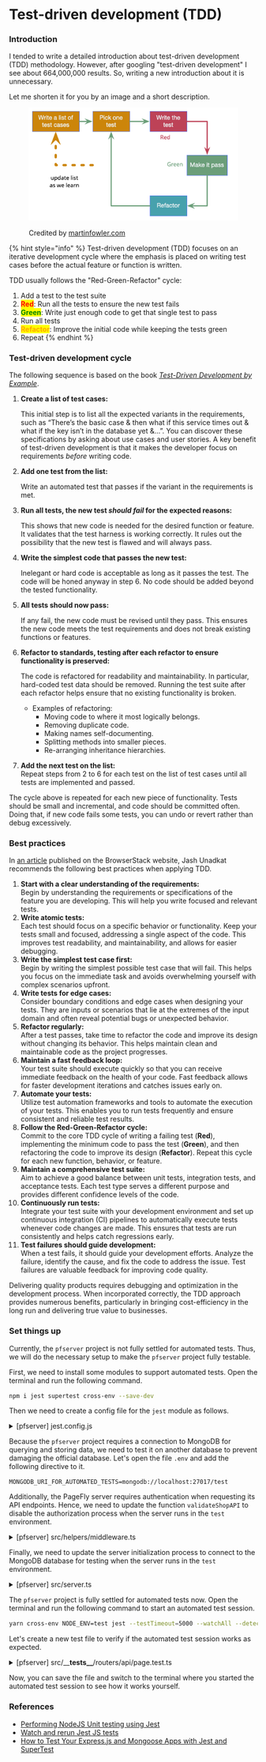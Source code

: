 # Test-driven development (TDD)

### Introduction

I tended to write a detailed introduction about test-driven development (TDD) methodology. However, after googling "test-driven development" I see about 664,000,000 results. So, writing a new introduction about it is unnecessary.

Let me shorten it for you by an image and a short description.

<figure><img src="../.gitbook/assets/card.png" alt=""><figcaption><p>Credited by <a href="https://martinfowler.com/bliki/TestDrivenDevelopment.html">martinfowler.com</a></p></figcaption></figure>

{% hint style="info" %}
Test-driven development (TDD) focuses on an iterative development cycle where the emphasis is placed on writing test cases before the actual feature or function is written.

TDD usually follows the "Red-Green-Refactor" cycle:

1. Add a test to the test suite
2. <mark style="color:red;">**Red**</mark>: Run all the tests to ensure the new test fails
3. <mark style="color:green;">**Green**</mark>: Write just enough code to get that single test to pass
4. Run all tests
5. <mark style="color:orange;">**Refactor**</mark>: Improve the initial code while keeping the tests green
6. Repeat
{% endhint %}

### Test-driven development cycle

The following sequence is based on the book [_Test-Driven Development by Example_](https://www.google.com.vn/books/edition/Test\_Driven\_Development/zNnPEAAAQBAJ).

1.  **Create a list of test cases:**

    This initial step is to list all the expected variants in the requirements, such as “There’s the basic case & then what if this service times out & what if the key isn’t in the database yet &…”. You can discover these specifications by asking about use cases and user stories. A key benefit of test-driven development is that it makes the developer focus on requirements _before_ writing code.
2.  **Add one test from the list:**

    Write an automated test that passes if the variant in the requirements is met.
3.  **Run all tests, the new test **_**should fail**_** for the expected reasons:**

    This shows that new code is needed for the desired function or feature. It validates that the test harness is working correctly. It rules out the possibility that the new test is flawed and will always pass.
4.  **Write the simplest code that passes the new test:**

    Inelegant or hard code is acceptable as long as it passes the test. The code will be honed anyway in step 6. No code should be added beyond the tested functionality.
5.  **All tests should now pass:**

    If any fail, the new code must be revised until they pass. This ensures the new code meets the test requirements and does not break existing functions or features.
6.  **Refactor to standards, testing after each refactor to ensure functionality is preserved:**

    The code is refactored for readability and maintainability. In particular, hard-coded test data should be removed. Running the test suite after each refactor helps ensure that no existing functionality is broken.

    * Examples of refactoring:
      * Moving code to where it most logically belongs.
      * Removing duplicate code.
      * Making names self-documenting.
      * Splitting methods into smaller pieces.
      * Re-arranging inheritance hierarchies.
7. **Add the next test on the list:**\
   Repeat steps from 2 to 6 for each test on the list of test cases until all tests are implemented and passed.

The cycle above is repeated for each new piece of functionality. Tests should be small and incremental, and code should be committed often. Doing that, if new code fails some tests, you can undo or revert rather than debug excessively.

### Best practices

In [an article](https://www.browserstack.com/guide/what-is-test-driven-development) published on the BrowserStack website, Jash Unadkat recommends the following best practices when applying TDD.

1. **Start with a clear understanding of the requirements:**\
   Begin by understanding the requirements or specifications of the feature you are developing. This will help you write focused and relevant tests.
2. **Write atomic tests:**\
   Each test should focus on a specific behavior or functionality. Keep your tests small and focused, addressing a single aspect of the code. This improves test readability, and maintainability, and allows for easier debugging.
3. **Write the simplest test case first:**\
   Begin by writing the simplest possible test case that will fail. This helps you focus on the immediate task and avoids overwhelming yourself with complex scenarios upfront.
4. **Write tests for edge cases:**\
   Consider boundary conditions and edge cases when designing your tests. They are inputs or scenarios that lie at the extremes of the input domain and often reveal potential bugs or unexpected behavior.
5. **Refactor regularly:**\
   After a test passes, take time to refactor the code and improve its design without changing its behavior. This helps maintain clean and maintainable code as the project progresses.
6. **Maintain a fast feedback loop:**\
   Your test suite should execute quickly so that you can receive immediate feedback on the health of your code. Fast feedback allows for faster development iterations and catches issues early on.
7. **Automate your tests:**\
   Utilize test automation frameworks and tools to automate the execution of your tests. This enables you to run tests frequently and ensure consistent and reliable test results.
8. **Follow the Red-Green-Refactor cycle:**\
   Commit to the core TDD cycle of writing a failing test (**Red**), implementing the minimum code to pass the test (**Green**), and then refactoring the code to improve its design (**Refactor**). Repeat this cycle for each new function, behavior, or feature.
9. **Maintain a comprehensive test suite:**\
   Aim to achieve a good balance between unit tests, integration tests, and acceptance tests. Each test type serves a different purpose and provides different confidence levels of the code.
10. **Continuously run tests:**\
    Integrate your test suite with your development environment and set up continuous integration (CI) pipelines to automatically execute tests whenever code changes are made. This ensures that tests are run consistently and helps catch regressions early.
11. **Test failures should guide development:**\
    When a test fails, it should guide your development efforts. Analyze the failure, identify the cause, and fix the code to address the issue. Test failures are valuable feedback for improving code quality.

Delivering quality products requires debugging and optimization in the development process. When incorporated correctly, the TDD approach provides numerous benefits, particularly in bringing cost-efficiency in the long run and delivering true value to businesses.

### Set things up

Currently, the `pfserver` project is not fully settled for automated tests. Thus, we will do the necessary setup to make the `pfserver` project fully testable.

First, we need to install some modules to support automated tests. Open the terminal and run the following command.

```sh
npm i jest supertest cross-env --save-dev
```

Then we need to create a config file for the `jest` module as follows.

<details>

<summary>[pfserver] jest.config.js</summary>

```javascript
module.exports = {
  preset: 'ts-jest',
  roots: ['<rootDir>/extensions/helper-src/src', '<rootDir>/src'],
  collectCoverageFrom: ['extensions/helper-src/src/**/*.{js,ts}', "src/**/*.test.{js,ts}"],
  setupFilesAfterEnv: ['<rootDir>/setupTests.ts'],
  testMatch: ['<rootDir>/extensions/helper-src/src/__tests__/**/*.{js,ts}', '<rootDir>/extensions/helper-src/src/*.{spec,test}.{js,ts}', '<rootDir>/src/**/*.{spec,test}.{js,ts}'],
  testEnvironment: 'node',
  transformIgnorePatterns: [
    '[/\\\\]node_modules[/\\\\].+\\.(js|mjs|cjs|ts)$',
  ],
  modulePaths: ['<rootDir>/extensions/helper-src/src', '<rootDir>/src'],
  moduleNameMapper: {
    '@/(.*)$': '<rootDir>/extensions/helper-src/src/$1',
    '@src/(.*)$': '<rootDir>/src/$1',
  },
  moduleFileExtensions: ['js', 'ts', 'json'],
  watchPlugins: ['jest-watch-typeahead/filename', 'jest-watch-typeahead/testname'],
}
```

</details>

Because the `pfserver` project requires a connection to MongoDB for querying and storing data, we need to test it on another database to prevent damaging the official database. Let's open the file `.env` and add the following directive to it.

```
MONGODB_URI_FOR_AUTOMATED_TESTS=mongodb://localhost:27017/test
```

Additionally, the PageFly server requires authentication when requesting its API endpoints. Hence, we need to update the function `validateShopAPI` to disable the authorization process when the server runs in the `test` environment.

<details>

<summary>[pfserver] src/helpers/middleware.ts</summary>

```typescript
// ...
export async function validateShopAPI(req, res, next?): Promise<void> {
+  // Support automated testing API endpoints.
+  if (process.env.NODE_ENV === 'test') {
+    req.session.shop = req.query.shop || req.body.shop
+
+    return next && next()
+  }
// ...
```

</details>

Finally, we need to update the server initialization process to connect to the MongoDB database for testing when the server runs in the `test` environment.

<details>

<summary>[pfserver] src/server.ts</summary>

```typescript
// ...
  async connectMongoose(): Promise<string> {
-    for (const uri of MONGODB_URI_ARR) {
+    const mongoServers = process.env.NODE_ENV === 'test'
+      ? [process.env.MONGODB_URI_FOR_AUTOMATED_TESTS]
+      : MONGODB_URI_ARR
+
+    for (const uri of mongoServers) {
// ...
+      if (process.env.NODE_ENV === 'test') {
+        return
+      }
+
      mongoose.connection.on('error', e => {
// ...
-    /**
-     * Start Express server.
-     */
-    let server = http.createServer(this.app)
-    createWebSocketServer(server, pubClient, subClient)
-    server.listen(http_port, () => {
-      console.info('App is running at http://localhost:%d in %s mode', http_port, NODE_ENV)
-      console.info('  Press CTRL-C to stop\n')
-    })
-    server.setTimeout(1800000)
-    if (enable_https) {
-      if (fs.existsSync(ssl_key_path) && fs.existsSync(ssl_crt_path)) {
-        server = https.createServer(
-          {
-            key: fs.readFileSync(ssl_key_path),
-            cert: fs.readFileSync(ssl_crt_path),
-          },
-          this.app
-        )
-        createWebSocketServer(server, pubClient, subClient)
-        server.listen(https_port, () => {
-          console.info(`%s App listening on https port: ${https_port}`, '✓')
-        })
-      } else {
-        console.info('no https')
+
+    // Do not start Express server in the `test` environment.
+    // We will use the `supertest` module to emulate a server.
+    if (NODE_ENV !== 'test') {
+      /**
+       * Start Express server.
+       */
+      let server = http.createServer(this.app)
+      createWebSocketServer(server, pubClient, subClient)
+      server.listen(http_port, () => {
+        console.info('App is running at http://localhost:%d in %s mode', http_port, NODE_ENV)
+        console.info('  Press CTRL-C to stop\n')
+      })
+      server.setTimeout(1800000)
+      if (enable_https) {
+        if (fs.existsSync(ssl_key_path) && fs.existsSync(ssl_crt_path)) {
+          server = https.createServer(
+            {
+              key: fs.readFileSync(ssl_key_path),
+              cert: fs.readFileSync(ssl_crt_path),
+            },
+            this.app
+          )
+          createWebSocketServer(server, pubClient, subClient)
+          server.listen(https_port, () => {
+            console.info(`%s App listening on https port: ${https_port}`, '✓')
+          })
+        } else {
+          console.info('no https')
+        }
// ...
-new PageFlyServer()
+if (process.env.NODE_ENV !== 'test') {
+  new PageFlyServer()
+}
+
+// We need to export the initialization class to make the pfserver project testable.
+export { PageFlyServer }
```

</details>

The `pfserver` project is fully settled for automated tests now. Open the terminal and run the following command to start an automated test session.

```sh
yarn cross-env NODE_ENV=test jest --testTimeout=5000 --watchAll --detectOpenHandles
```

Let's create a new test file to verify if the automated test session works as expected.

<details>

<summary>[pfserver] src/__<strong>tests__</strong>/routers/api/page.test.ts</summary>

```typescript
import 'dotenv/config'
import request from 'supertest'
import mongoose from 'mongoose'
import { randomUUID } from 'crypto'
import { PageFlyServer } from '../../../server'
import ShopifyPage from '../../../data/models/ShopifyPage'

let server, agent

describe('Test the server endpoint /api/page/[id]', () => {
  beforeAll(async () => {
    // Init PageFly server.
    if (!server) {
      server = new PageFlyServer()
      agent = request.agent(server.app)

      // Allow some time for the server to be completely initialized.
      await new Promise(resolve => setTimeout(() => resolve(true), 500))
    }
  })

  afterAll(() => {
    // Disconnect from MongoDB.
    mongoose.disconnect()
  })

  it('Should return correct page data for the specified page ID', async () => {
    // Create a page in the database for testing.
    const page = await ShopifyPage.create({
      _id: randomUUID(),
      title: 'Test page 1',
      shopDomain: 'cuongnm-dev-store.myshopify.com',
    })

    // Send a GET request to the API endpoint.
    const res = await agent.get(`/api/page/${page._id}?shop=cuongnm-dev-store.myshopify.com`)

    expect(res.body._id).toBe(page._id)
    expect(res.body.shopDomain).toBe('cuongnm-dev-store.myshopify.com')
  })
})
```

</details>

Now, you can save the file and switch to the terminal where you started the automated test session to see how it works yourself.

### References

* [Performing NodeJS Unit testing using Jest](https://www.browserstack.com/guide/unit-testing-for-nodejs-using-jest)
* [Watch and rerun Jest JS tests](https://stackoverflow.com/questions/25472665/watch-and-rerun-jest-js-tests)
* [How to Test Your Express.js and Mongoose Apps with Jest and SuperTest](https://www.freecodecamp.org/news/how-to-test-in-express-and-mongoose-apps/)
